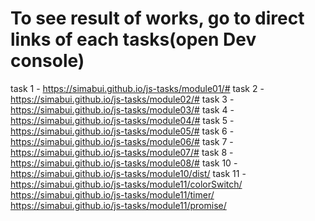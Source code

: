 # To see result of works, go to direct links of each tasks(open Dev console)

task 1 - https://simabui.github.io/js-tasks/module01/#
task 2 - https://simabui.github.io/js-tasks/module02/#
task 3 - https://simabui.github.io/js-tasks/module03/#
task 4 - https://simabui.github.io/js-tasks/module04/#
task 5 - https://simabui.github.io/js-tasks/module05/#
task 6 - https://simabui.github.io/js-tasks/module06/#
task 7 - https://simabui.github.io/js-tasks/module07/#
task 8 - https://simabui.github.io/js-tasks/module08/#
task 10 - https://simabui.github.io/js-tasks/module10/dist/
task 11 - https://simabui.github.io/js-tasks/module11/colorSwitch/
https://simabui.github.io/js-tasks/module11/timer/
https://simabui.github.io/js-tasks/module11/promise/
